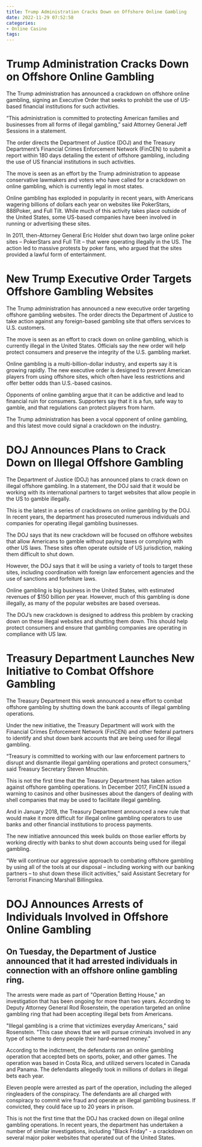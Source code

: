 ```yaml
---
title: Trump Administration Cracks Down on Offshore Online Gambling
date: 2022-11-29 07:52:58
categories:
- Online Casino
tags:
---
```



#  Trump Administration Cracks Down on Offshore Online Gambling

The Trump administration has announced a crackdown on offshore online gambling, signing an Executive Order that seeks to prohibit the use of US-based financial institutions for such activities.

“This administration is committed to protecting American families and businesses from all forms of illegal gambling,” said Attorney General Jeff Sessions in a statement.

The order directs the Department of Justice (DOJ) and the Treasury Department’s Financial Crimes Enforcement Network (FinCEN) to submit a report within 180 days detailing the extent of offshore gambling, including the use of US financial institutions in such activities.

The move is seen as an effort by the Trump administration to appease conservative lawmakers and voters who have called for a crackdown on online gambling, which is currently legal in most states.

Online gambling has exploded in popularity in recent years, with Americans wagering billions of dollars each year on websites like PokerStars, 888Poker, and Full Tilt. While much of this activity takes place outside of the United States, some US-based companies have been involved in running or advertising these sites.

In 2011, then-Attorney General Eric Holder shut down two large online poker sites – PokerStars and Full Tilt – that were operating illegally in the US. The action led to massive protests by poker fans, who argued that the sites provided a lawful form of entertainment.

#  New Trump Executive Order Targets Offshore Gambling Websites

The Trump administration has announced a new executive order targeting offshore gambling websites. The order directs the Department of Justice to take action against any foreign-based gambling site that offers services to U.S. customers.

The move is seen as an effort to crack down on online gambling, which is currently illegal in the United States. Officials say the new order will help protect consumers and preserve the integrity of the U.S. gambling market.

Online gambling is a multi-billion-dollar industry, and experts say it is growing rapidly. The new executive order is designed to prevent American players from using offshore sites, which often have less restrictions and offer better odds than U.S.-based casinos.

Opponents of online gambling argue that it can be addictive and lead to financial ruin for consumers. Supporters say that it is a fun, safe way to gamble, and that regulations can protect players from harm.

The Trump administration has been a vocal opponent of online gambling, and this latest move could signal a crackdown on the industry.

#  DOJ Announces Plans to Crack Down on Illegal Offshore Gambling

The Department of Justice (DOJ) has announced plans to crack down on illegal offshore gambling. In a statement, the DOJ said that it would be working with its international partners to target websites that allow people in the US to gamble illegally.

This is the latest in a series of crackdowns on online gambling by the DOJ. In recent years, the department has prosecuted numerous individuals and companies for operating illegal gambling businesses.

The DOJ says that its new crackdown will be focused on offshore websites that allow Americans to gamble without paying taxes or complying with other US laws. These sites often operate outside of US jurisdiction, making them difficult to shut down.

However, the DOJ says that it will be using a variety of tools to target these sites, including coordination with foreign law enforcement agencies and the use of sanctions and forfeiture laws.

Online gambling is big business in the United States, with estimated revenues of $150 billion per year. However, much of this gambling is done illegally, as many of the popular websites are based overseas.

The DOJ’s new crackdown is designed to address this problem by cracking down on these illegal websites and shutting them down. This should help protect consumers and ensure that gambling companies are operating in compliance with US law.

#  Treasury Department Launches New Initiative to Combat Offshore Gambling

The Treasury Department this week announced a new effort to combat offshore gambling by shutting down the bank accounts of illegal gambling operations.

Under the new initiative, the Treasury Department will work with the Financial Crimes Enforcement Network (FinCEN) and other federal partners to identify and shut down bank accounts that are being used for illegal gambling.

“Treasury is committed to working with our law enforcement partners to disrupt and dismantle illegal gambling operations and protect consumers,” said Treasury Secretary Steven Mnuchin.

This is not the first time that the Treasury Department has taken action against offshore gambling operations. In December 2017, FinCEN issued a warning to casinos and other businesses about the dangers of dealing with shell companies that may be used to facilitate illegal gambling.

And in January 2018, the Treasury Department announced a new rule that would make it more difficult for illegal online gambling operators to use banks and other financial institutions to process payments.

The new initiative announced this week builds on those earlier efforts by working directly with banks to shut down accounts being used for illegal gambling.

“We will continue our aggressive approach to combating offshore gambling by using all of the tools at our disposal – including working with our banking partners – to shut down these illicit activities,” said Assistant Secretary for Terrorist Financing Marshall Billingslea.

#  DOJ Announces Arrests of Individuals Involved in Offshore Online Gambling

## On Tuesday, the Department of Justice announced that it had arrested individuals in connection with an offshore online gambling ring.

The arrests were made as part of "Operation Betting House," an investigation that has been ongoing for more than two years. According to Deputy Attorney General Rod Rosenstein, the operation targeted an online gambling ring that had been accepting illegal bets from Americans.

"Illegal gambling is a crime that victimizes everyday Americans," said Rosenstein. "This case shows that we will pursue criminals involved in any type of scheme to deny people their hard-earned money."

According to the indictment, the defendants ran an online gambling operation that accepted bets on sports, poker, and other games. The operation was based in Costa Rica, and utilized servers located in Canada and Panama. The defendants allegedly took in millions of dollars in illegal bets each year.

Eleven people were arrested as part of the operation, including the alleged ringleaders of the conspiracy. The defendants are all charged with conspiracy to commit wire fraud and operate an illegal gambling business. If convicted, they could face up to 20 years in prison.

This is not the first time that the DOJ has cracked down on illegal online gambling operations. In recent years, the department has undertaken a number of similar investigations, including "Black Friday" - a crackdown on several major poker websites that operated out of the United States.